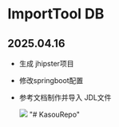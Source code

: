 # ImportTool DB

## 2025.04.16

- 生成 jhipster项目

- 修改springboot配置

- 参考文档制作并导入 JDL文件

  ![](public\jdl.png)
  "# KasouRepo"
